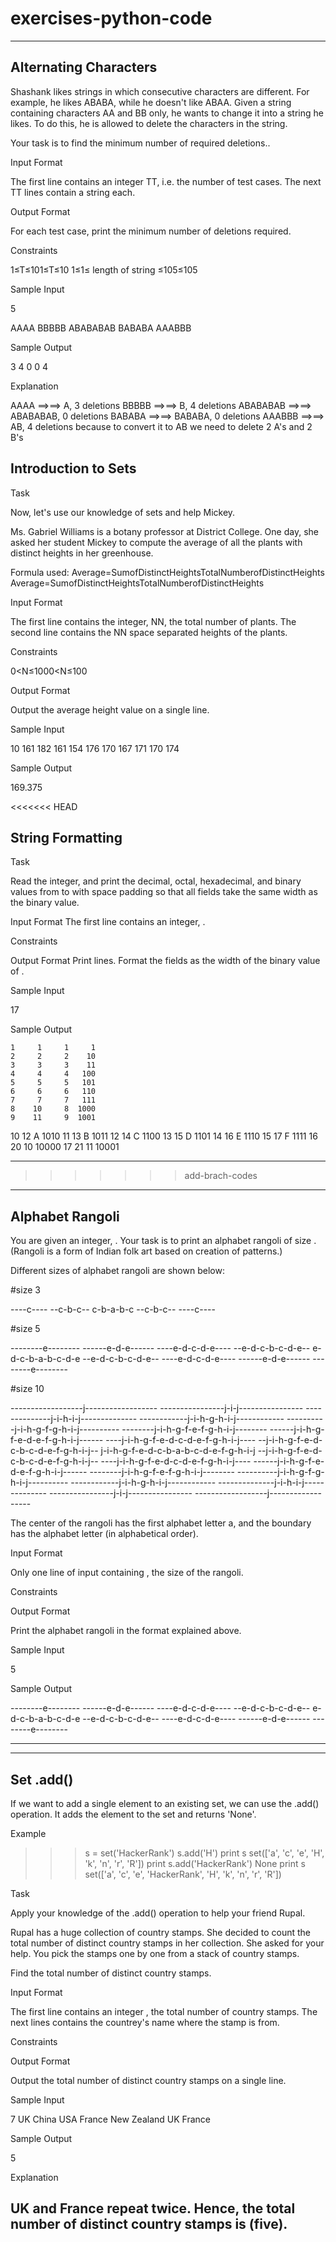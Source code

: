 # exercises-python-code
----------------------
Alternating Characters
----------------------
Shashank likes strings in which consecutive characters are different. For example, he likes ABABA, while he doesn't like ABAA. Given a string containing characters AA and BB only, he wants to change it into a string he likes. To do this, he is allowed to delete the characters in the string.

Your task is to find the minimum number of required deletions..

Input Format

The first line contains an integer TT, i.e. the number of test cases.
The next TT lines contain a string each.

Output Format

For each test case, print the minimum number of deletions required.

Constraints

1≤T≤101≤T≤10
1≤1≤ length of string ≤105≤105


Sample Input

5

AAAA
BBBBB
ABABABAB
BABABA
AAABBB

Sample Output

3
4
0
0
4

Explanation

AAAA ⟹⟹ A, 3 deletions
BBBBB ⟹⟹ B, 4 deletions
ABABABAB ⟹⟹ ABABABAB, 0 deletions
BABABA ⟹⟹ BABABA, 0 deletions
AAABBB ⟹⟹ AB, 4 deletions because to convert it to AB we need to delete 2 A's and 2 B's


Introduction to Sets
--------------------

Task

Now, let's use our knowledge of sets and help Mickey.

Ms. Gabriel Williams is a botany professor at District College. One day, she asked her student Mickey to compute the average of all the plants with distinct heights in her greenhouse.

Formula used:
Average=SumofDistinctHeightsTotalNumberofDistinctHeights
Average=SumofDistinctHeightsTotalNumberofDistinctHeights

Input Format

The first line contains the integer, NN, the total number of plants.
The second line contains the NN space separated heights of the plants.

Constraints

0<N≤1000<N≤100

Output Format

Output the average height value on a single line.

Sample Input

10
161 182 161 154 176 170 167 171 170 174

Sample Output

169.375

<<<<<<< HEAD

String Formatting
-----------------------

Task

Read the integer, and print the decimal, octal, hexadecimal, and binary values from to with space padding so that all fields take the same width as the binary value.

Input Format
The first line contains an integer, .

Constraints

Output Format
Print lines. Format the fields as the width of the binary value of .

Sample Input

17

Sample Output

    1     1     1     1
    2     2     2    10
    3     3     3    11
    4     4     4   100
    5     5     5   101
    6     6     6   110
    7     7     7   111
    8    10     8  1000
    9    11     9  1001
   10    12     A  1010
   11    13     B  1011
   12    14     C  1100
   13    15     D  1101
   14    16     E  1110
   15    17     F  1111
   16    20    10 10000
   17    21    11 10001     

---------------------------
>>>>>>> add-brach-codes

---------------------

Alphabet Rangoli
---------------------
You are given an integer, . Your task is to print an alphabet rangoli of size . (Rangoli is a form of Indian folk art based on creation of patterns.)

Different sizes of alphabet rangoli are shown below:

#size 3

----c----
--c-b-c--
c-b-a-b-c
--c-b-c--
----c----

#size 5

--------e--------
------e-d-e------
----e-d-c-d-e----
--e-d-c-b-c-d-e--
e-d-c-b-a-b-c-d-e
--e-d-c-b-c-d-e--
----e-d-c-d-e----
------e-d-e------
--------e--------

#size 10

------------------j------------------
----------------j-i-j----------------
--------------j-i-h-i-j--------------
------------j-i-h-g-h-i-j------------
----------j-i-h-g-f-g-h-i-j----------
--------j-i-h-g-f-e-f-g-h-i-j--------
------j-i-h-g-f-e-d-e-f-g-h-i-j------
----j-i-h-g-f-e-d-c-d-e-f-g-h-i-j----
--j-i-h-g-f-e-d-c-b-c-d-e-f-g-h-i-j--
j-i-h-g-f-e-d-c-b-a-b-c-d-e-f-g-h-i-j
--j-i-h-g-f-e-d-c-b-c-d-e-f-g-h-i-j--
----j-i-h-g-f-e-d-c-d-e-f-g-h-i-j----
------j-i-h-g-f-e-d-e-f-g-h-i-j------
--------j-i-h-g-f-e-f-g-h-i-j--------
----------j-i-h-g-f-g-h-i-j----------
------------j-i-h-g-h-i-j------------
--------------j-i-h-i-j--------------
----------------j-i-j----------------
------------------j------------------

The center of the rangoli has the first alphabet letter a, and the boundary has the alphabet letter (in alphabetical order).

Input Format

Only one line of input containing , the size of the rangoli.

Constraints

Output Format

Print the alphabet rangoli in the format explained above.

Sample Input

5

Sample Output

--------e--------
------e-d-e------
----e-d-c-d-e----
--e-d-c-b-c-d-e--
e-d-c-b-a-b-c-d-e
--e-d-c-b-c-d-e--
----e-d-c-d-e----
------e-d-e------
--------e--------

----------------------------
----------------------------

Set .add()
----------------------------
If we want to add a single element to an existing set, we can use the .add() operation.
It adds the element to the set and returns 'None'.

Example

>>> s = set('HackerRank')
>>> s.add('H')
>>> print s
set(['a', 'c', 'e', 'H', 'k', 'n', 'r', 'R'])
>>> print s.add('HackerRank')
None
>>> print s
set(['a', 'c', 'e', 'HackerRank', 'H', 'k', 'n', 'r', 'R'])


Task

Apply your knowledge of the .add() operation to help your friend Rupal.

Rupal has a huge collection of country stamps. She decided to count the total number of distinct country stamps in her collection. She asked for your help. You pick the stamps one by one from a stack of country stamps.

Find the total number of distinct country stamps.

Input Format

The first line contains an integer , the total number of country stamps.
The next lines contains the countrey's name where the stamp is from.

Constraints

Output Format

Output the total number of distinct country stamps on a single line.

Sample Input

7
UK
China
USA
France
New Zealand
UK
France 

Sample Output

5

Explanation

UK and France repeat twice. Hence, the total number of distinct country stamps is (five).
----------------------
